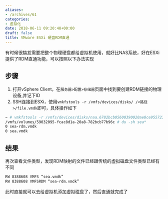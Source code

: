 ```yaml
---
aliases:
- /archives/61
categories:
- 虚拟化
date: 2018-06-11 09:20:48+00:00
draft: false
title: VMware ESXi 硬盘RDM直通
---
```


有时候很尴尬需要把整个物理硬盘都给虚拟机使用，就好比NAS系统，好在ESXi提供了RDM直通功能，可以按照以下办法实现

## 步骤

1. 打开vSphere Client，在`服务器>配置>存储器`页面中找到要创建RDM链接的物理设备,并记下ID
2. SSH连接到ESXi，使用`vmkfstools -r /vmfs/devices/disks/ /<路径>/file.vmdk`即可，具体操作如下 

```bash
~ # vmkfstools -r /vmfs/devices/disks/naa.6782bcb05600390020ae8ce955723213 /vmfs/volumes/SAS-SYS/sea.vmdk
/vmfs/volumes/59032095-fcac8d1a-20a8-782bcb77b96c # du -sh sea*
0 sea-rdm.vmdk
0 sea.vmdk
```

## 结果

再次查看文件类型，发现RDM映射的文件已经跟传统的虚拟磁盘文件类型已经有不同


```bash
RW 8388608 VMFS “sea.vmdk”
RW 8388608 VMFSRDM “sea-rdm.vmdk”
```


此时直接就可以去给虚拟机添加虚拟磁盘了，然后直通就完成了
